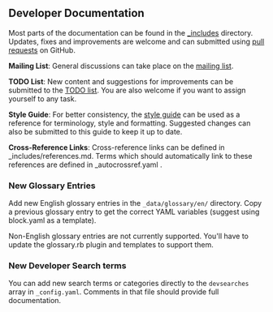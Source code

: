 ## Developer Documentation

Most parts of the documentation can be found in the
[_includes](http://github.com/fabcoin-dot-org/fabcoins.info/tree/master/_includes)
directory. Updates, fixes and improvements are welcome and can submitted using
[pull requests](#working-with-github) on GitHub.

**Mailing List**: General discussions can take place on the
[mailing list](http://groups.google.com/forum/#!forum/fabcoin-documentation).

**TODO List**: New content and suggestions for improvements can be submitted
to the [TODO
list](http://github.com/fabcoin-dot-org/fabcoins.info/wiki/Documentation-TODO).
You are also welcome if you want to assign yourself to any task.

**Style Guide**: For better consistency, the [style
guide](http://github.com/fabcoin-dot-org/fabcoins.info/wiki/Documentation-Style-Guide)
can be used as a reference for terminology, style and formatting. Suggested
changes
can also be submitted to this guide to keep it up to date.

**Cross-Reference Links**: Cross-reference links can be defined in
_includes/references.md. Terms which should automatically link to these
references are defined in _autocrossref.yaml .

### New Glossary Entries

Add new English glossary entries in the `_data/glossary/en/` directory.
Copy a previous glossary entry to get the correct YAML variables
(suggest using block.yaml as a template).

Non-English glossary entries are not currently supported.  You'll have
to update the glossary.rb plugin and templates to support them.

### New Developer Search terms

You can add new search terms or categories directly to the `devsearches`
array in `_config.yaml`.  Comments in that file should provide full
documentation.
